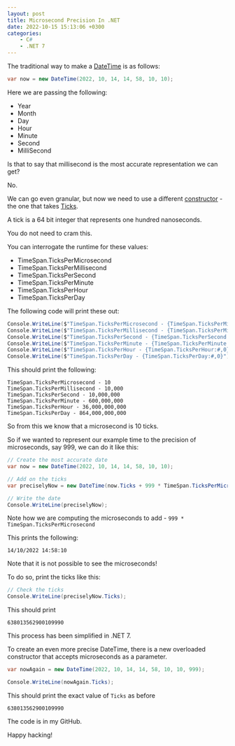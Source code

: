 ```yaml
---
layout: post
title: Microsecond Precision In .NET
date: 2022-10-15 15:13:06 +0300
categories:
    - C#
    - .NET 7
---
```

The traditional way to make a [DateTime](https://learn.microsoft.com/en-us/dotnet/api/system.datetime?view=net-7.0) is as follows:

```csharp
var now = new DateTime(2022, 10, 14, 14, 58, 10, 10);
```

Here we are passing the following:
- Year
- Month
- Day
- Hour
- Minute
- Second
- MilliSecond

Is that to say that millisecond is the most accurate representation we can get?

No.

We can go even granular, but now we need to use a different [constructor](https://learn.microsoft.com/en-us/dotnet/api/system.datetime.-ctor?view=net-7.0#system-datetime-ctor(system-int64)) - the one that takes [Ticks](https://learn.microsoft.com/en-us/dotnet/api/system.datetime.ticks?view=net-7.0).

A tick is a 64 bit integer that represents one hundred nanoseconds.

You do not need to cram this.

You can interrogate the runtime for these values:

- TimeSpan.TicksPerMicrosecond
- TimeSpan.TicksPerMillisecond
- TimeSpan.TicksPerSecond
- TimeSpan.TicksPerMinute
- TimeSpan.TicksPerHour
- TimeSpan.TicksPerDay

The following code will print these out:

```csharp
Console.WriteLine($"TimeSpan.TicksPerMicrosecond - {TimeSpan.TicksPerMicrosecond:#,0}");
Console.WriteLine($"TimeSpan.TicksPerMillisecond - {TimeSpan.TicksPerMillisecond:#,0}");
Console.WriteLine($"TimeSpan.TicksPerSecond - {TimeSpan.TicksPerSecond:#,0}");
Console.WriteLine($"TimeSpan.TicksPerMinute - {TimeSpan.TicksPerMinute:#,0}");
Console.WriteLine($"TimeSpan.TicksPerHour - {TimeSpan.TicksPerHour:#,0}");
Console.WriteLine($"TimeSpan.TicksPerDay - {TimeSpan.TicksPerDay:#,0}");
```

This should print the following:

```plaintext
TimeSpan.TicksPerMicrosecond - 10
TimeSpan.TicksPerMillisecond - 10,000
TimeSpan.TicksPerSecond - 10,000,000
TimeSpan.TicksPerMinute - 600,000,000
TimeSpan.TicksPerHour - 36,000,000,000
TimeSpan.TicksPerDay - 864,000,000,000
```

So from this we know that a microsecond is 10 ticks.

So if we wanted to represent our example time to the precision of microseconds, say 999, we can do it like this:

```csharp
// Create the most accurate date
var now = new DateTime(2022, 10, 14, 14, 58, 10, 10);

// Add on the ticks
var preciselyNow = new DateTime(now.Ticks + 999 * TimeSpan.TicksPerMicrosecond);

// Write the date
Console.WriteLine(preciselyNow);
```

Note how we are computing the microseconds to add -  `999 * TimeSpan.TicksPerMicrosecond`

This prints the following:

```plaintext
14/10/2022 14:58:10
```

Note that it is not possible to see the microseconds!

To do so, print the ticks like this:

```csharp
// Check the ticks
Console.WriteLine(preciselyNow.Ticks);
```

This should print

```plaintext
638013562900109990
```

This process has been simplified in .NET 7.

To create an even more precise DateTime, there is a new overloaded constructor that accepts microseconds as a parameter.

```csharp
var nowAgain = new DateTime(2022, 10, 14, 14, 58, 10, 10, 999);

Console.WriteLine(nowAgain.Ticks);
```

This should print the exact value of `Ticks` as before

```plaintext
638013562900109990
```

The code is in my GitHub.

Happy hacking!